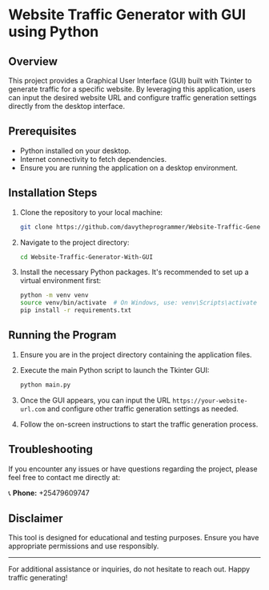 # Website Traffic Generator with GUI using Python

## Overview

This project provides a Graphical User Interface (GUI) built with Tkinter to generate traffic for a specific website. By leveraging this application, users can input the desired website URL and configure traffic generation settings directly from the desktop interface.

## Prerequisites

- Python installed on your desktop.
- Internet connectivity to fetch dependencies.
- Ensure you are running the application on a desktop environment.

## Installation Steps

1. Clone the repository to your local machine:
    ```bash
    git clone https://github.com/davytheprogrammer/Website-Traffic-Generator-With-GUI.git
    ```

2. Navigate to the project directory:
    ```bash
    cd Website-Traffic-Generator-With-GUI
    ```

3. Install the necessary Python packages. It's recommended to set up a virtual environment first:
    ```bash
    python -m venv venv
    source venv/bin/activate  # On Windows, use: venv\Scripts\activate
    pip install -r requirements.txt
    ```

## Running the Program

1. Ensure you are in the project directory containing the application files.

2. Execute the main Python script to launch the Tkinter GUI:
    ```bash
    python main.py
    ```

3. Once the GUI appears, you can input the URL `https://your-website-url.com` and configure other traffic generation settings as needed.

4. Follow the on-screen instructions to start the traffic generation process.

## Troubleshooting

If you encounter any issues or have questions regarding the project, please feel free to contact me directly at:

📞 **Phone:** +25479609747

## Disclaimer

This tool is designed for educational and testing purposes. Ensure you have appropriate permissions and use responsibly.

---

For additional assistance or inquiries, do not hesitate to reach out. Happy traffic generating!
